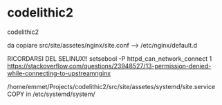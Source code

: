 # codelithic2
codelithic2


da copiare src/site/assetes/nginx/site.conf --> /etc/nginx/default.d 

RICORDARSI DEL SELINUX!!
setsebool -P httpd_can_network_connect 1
https://stackoverflow.com/questions/23948527/13-permission-denied-while-connecting-to-upstreamnginx


/home/emmet/Projects/codelithic2/src/site/assetes/systemd/site.service
COPY in /etc/systemd/system/

